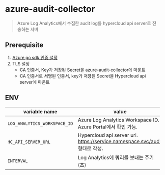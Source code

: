 # azure-audit-collector

> Azure Log Analytics에서 수집한 audit log를 hypercloud api server로 전송하는 서버

## Prerequisite

1. [Azure go sdk 인증 설정](./docs/azure.md)
2. TLS 설정
   - CA 인증서, Key가 저장된 Secret을 azure-audit-collector에 마운트 
   - CA 인증서로 서명된 인증서, key가 저장된 Secret을 Hypercloud api server에 마운트

## ENV

|variable name|value
|-|-
|`LOG_ANALYTICS_WORKSPACE_ID`|Azure Log Analytics Workspace ID. Azure Portal에서 확인 가능.
|`HC_API_SERVER_URL`|Hypercloud api server url. https://service.namespace.svc/audit 형태로 작성.
|`INTERVAL`|Log Analytics에 쿼리를 보내는 주기 (초)